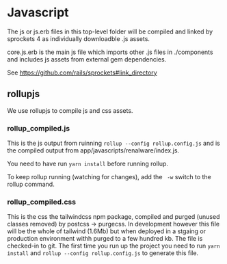 # Javascript

The js or js.erb files in this top-level folder will be compiled and linked
by sprockets 4 as individually downloadble .js assets.

core.js.erb is the main js file which imports other .js files in
./components and includes js assets from external gem dependencies.

See https://github.com/rails/sprockets#link_directory


## rollupjs

We use rollupjs to compile js and css assets.

### rollup_compiled.js

This is the js output from ruinning `rollup --config rollup.config.js`
and is the compiled output from app/javascripts/renalware/index.js.

You need to have run `yarn install` before running rollup.

To keep rollup running (watching for changes), add the ` -w` switch to the rollup
command.

### rollup_compiled.css

This is the css the tailwindcss npm package, compiled and purged
(unused classes removed) by postcss -> purgecss. In development however this
file will be the whole of tailwind (1.6Mb) but when deployed in a stgaing or
production environment withh purged to a few hundred kb.
The file is checked-in to git. The first time you run up the project you need
to run `yarn install` and `rollup --config rollup.config.js` to generate this file.
